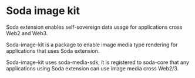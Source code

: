 # Soda image kit

Soda extension enables self-sovereign data usage for applications cross Web2 and Web3.

Soda-image-kit is a package to enable image media type rendering for applications that uses Soda extension.

Soda-image-kit uses soda-media-sdk, it is registered to soda-core that any applications using Soda extension can use image media cross Web2/3.

